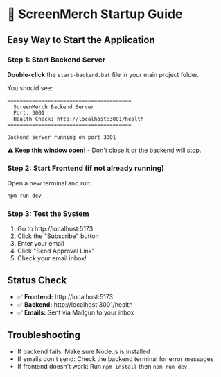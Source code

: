 # 🚀 ScreenMerch Startup Guide

## Easy Way to Start the Application

### Step 1: Start Backend Server
**Double-click** the `start-backend.bat` file in your main project folder.

You should see:
```
========================================
  ScreenMerch Backend Server
  Port: 3001
  Health Check: http://localhost:3001/health
========================================

Backend server running on port 3001
```

**⚠️ Keep this window open!** - Don't close it or the backend will stop.

### Step 2: Start Frontend (if not already running)
Open a new terminal and run:
```bash
npm run dev
```

### Step 3: Test the System
1. Go to http://localhost:5173
2. Click the "Subscribe" button
3. Enter your email
4. Click "Send Approval Link"
5. Check your email inbox!

## Status Check
- ✅ **Frontend:** http://localhost:5173
- ✅ **Backend:** http://localhost:3001/health
- ✅ **Emails:** Sent via Mailgun to your inbox

## Troubleshooting
- If backend fails: Make sure Node.js is installed
- If emails don't send: Check the backend terminal for error messages
- If frontend doesn't work: Run `npm install` then `npm run dev` 